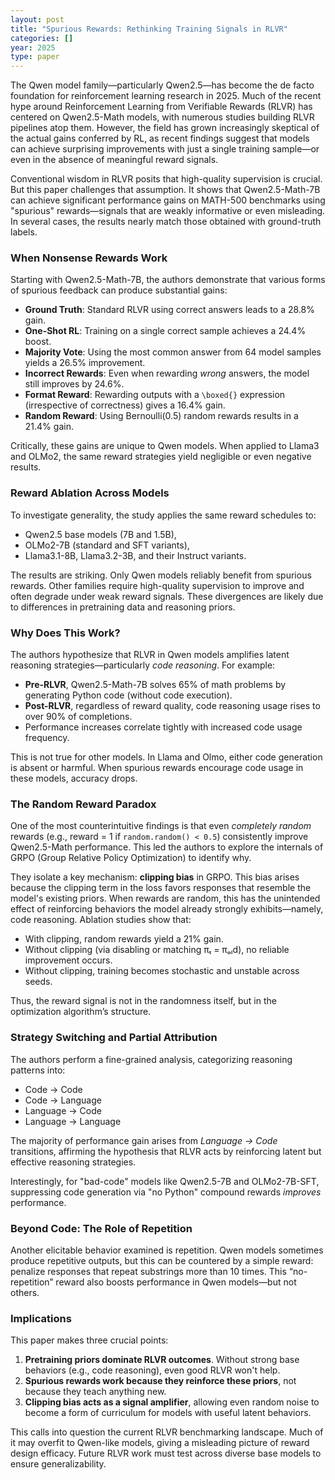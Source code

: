 ```yaml
---
layout: post
title: "Spurious Rewards: Rethinking Training Signals in RLVR"
categories: []
year: 2025
type: paper
---
```

The Qwen model family—particularly Qwen2.5—has become the de facto foundation for reinforcement learning research in 2025. Much of the recent hype around Reinforcement Learning from Verifiable Rewards (RLVR) has centered on Qwen2.5-Math models, with numerous studies building RLVR pipelines atop them. However, the field has grown increasingly skeptical of the actual gains conferred by RL, as recent findings suggest that models can achieve surprising improvements with just a single training sample—or even in the absence of meaningful reward signals.

Conventional wisdom in RLVR posits that high-quality supervision is crucial. But this paper challenges that assumption. It shows that Qwen2.5-Math-7B can achieve significant performance gains on MATH-500 benchmarks using "spurious" rewards—signals that are weakly informative or even misleading. In several cases, the results nearly match those obtained with ground-truth labels.

### When Nonsense Rewards Work

Starting with Qwen2.5-Math-7B, the authors demonstrate that various forms of spurious feedback can produce substantial gains:

* **Ground Truth**: Standard RLVR using correct answers leads to a 28.8% gain.
* **One-Shot RL**: Training on a single correct sample achieves a 24.4% boost.
* **Majority Vote**: Using the most common answer from 64 model samples yields a 26.5% improvement.
* **Incorrect Rewards**: Even when rewarding *wrong* answers, the model still improves by 24.6%.
* **Format Reward**: Rewarding outputs with a `\boxed{}` expression (irrespective of correctness) gives a 16.4% gain.
* **Random Reward**: Using Bernoulli(0.5) random rewards results in a 21.4% gain.

Critically, these gains are unique to Qwen models. When applied to Llama3 and OLMo2, the same reward strategies yield negligible or even negative results.

### Reward Ablation Across Models

To investigate generality, the study applies the same reward schedules to:

* Qwen2.5 base models (7B and 1.5B),
* OLMo2-7B (standard and SFT variants),
* Llama3.1-8B, Llama3.2-3B, and their Instruct variants.

The results are striking. Only Qwen models reliably benefit from spurious rewards. Other families require high-quality supervision to improve and often degrade under weak reward signals. These divergences are likely due to differences in pretraining data and reasoning priors.

### Why Does This Work?

The authors hypothesize that RLVR in Qwen models amplifies latent reasoning strategies—particularly *code reasoning*. For example:

* **Pre-RLVR**, Qwen2.5-Math-7B solves 65% of math problems by generating Python code (without code execution).
* **Post-RLVR**, regardless of reward quality, code reasoning usage rises to over 90% of completions.
* Performance increases correlate tightly with increased code usage frequency.

This is not true for other models. In Llama and Olmo, either code generation is absent or harmful. When spurious rewards encourage code usage in these models, accuracy drops.

### The Random Reward Paradox

One of the most counterintuitive findings is that even *completely random* rewards (e.g., reward = 1 if `random.random() < 0.5`) consistently improve Qwen2.5-Math performance. This led the authors to explore the internals of GRPO (Group Relative Policy Optimization) to identify why.

They isolate a key mechanism: **clipping bias** in GRPO. This bias arises because the clipping term in the loss favors responses that resemble the model's existing priors. When rewards are random, this has the unintended effect of reinforcing behaviors the model already strongly exhibits—namely, code reasoning. Ablation studies show that:

* With clipping, random rewards yield a 21% gain.
* Without clipping (via disabling or matching πₜ = πₒₗd), no reliable improvement occurs.
* Without clipping, training becomes stochastic and unstable across seeds.

Thus, the reward signal is not in the randomness itself, but in the optimization algorithm’s structure.

### Strategy Switching and Partial Attribution

The authors perform a fine-grained analysis, categorizing reasoning patterns into:

* Code → Code
* Code → Language
* Language → Code
* Language → Language

The majority of performance gain arises from *Language → Code* transitions, affirming the hypothesis that RLVR acts by reinforcing latent but effective reasoning strategies.

Interestingly, for "bad-code" models like Qwen2.5-7B and OLMo2-7B-SFT, suppressing code generation via "no Python" compound rewards *improves* performance.

### Beyond Code: The Role of Repetition

Another elicitable behavior examined is repetition. Qwen models sometimes produce repetitive outputs, but this can be countered by a simple reward: penalize responses that repeat substrings more than 10 times. This “no-repetition” reward also boosts performance in Qwen models—but not others.

### Implications

This paper makes three crucial points:

1. **Pretraining priors dominate RLVR outcomes**. Without strong base behaviors (e.g., code reasoning), even good RLVR won't help.
2. **Spurious rewards work because they reinforce these priors**, not because they teach anything new.
3. **Clipping bias acts as a signal amplifier**, allowing even random noise to become a form of curriculum for models with useful latent behaviors.

This calls into question the current RLVR benchmarking landscape. Much of it may overfit to Qwen-like models, giving a misleading picture of reward design efficacy. Future RLVR work must test across diverse base models to ensure generalizability.
